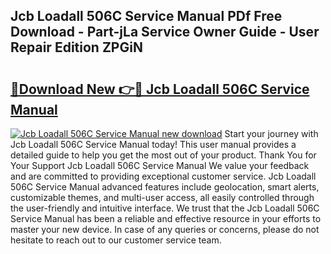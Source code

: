 ## Jcb Loadall 506C Service Manual PDf Free Download - Part-jLa Service Owner Guide - User Repair Edition ZPGiN

# <h2><a href="http://bc62080.oget.top/?id=Jcb+Loadall+506C+Service+Manual">🔗Download New 👉🔴 Jcb Loadall 506C Service Manual</a></h2>

[![Jcb Loadall 506C Service Manual new download](https://i.imgur.com/5g1atiW.png)](http://bc62080.oget.top/?id=Jcb+Loadall+506C+Service+Manual)
Start your journey with Jcb Loadall 506C Service Manual today! This user manual provides a detailed guide to help you get the most out of your product. Thank You for Your Support Jcb Loadall 506C Service Manual We value your feedback and are committed to providing exceptional customer service. Jcb Loadall 506C Service Manual advanced features include geolocation, smart alerts, customizable themes, and multi-user access, all easily controlled through the user-friendly and intuitive interface. We trust that the Jcb Loadall 506C Service Manual has been a reliable and effective resource in your efforts to master your new device. In case of any queries or concerns, please do not hesitate to reach out to our customer service team.
